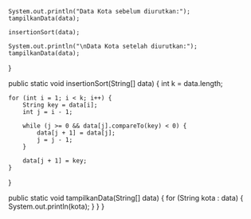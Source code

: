     System.out.println("Data Kota sebelum diurutkan:");
    tampilkanData(data);
    
    insertionSort(data);
    
    System.out.println("\nData Kota setelah diurutkan:");
    tampilkanData(data);
}

public static void insertionSort(String[] data) {
    int k = data.length;
    
    for (int i = 1; i < k; i++) {
        String key = data[i];
        int j = i - 1;
        
        while (j >= 0 && data[j].compareTo(key) < 0) {
            data[j + 1] = data[j];
            j = j - 1;
        }
        
        data[j + 1] = key;
    }
}

public static void tampilkanData(String[] data) {
    for (String kota : data) {
        System.out.println(kota);
    }
}
}
